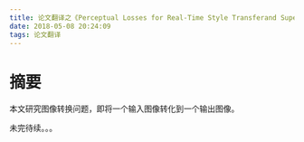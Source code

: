 ```yaml
---
title: 论文翻译之《Perceptual Losses for Real-Time Style Transferand Super-Resolution》
date: 2018-05-08 20:24:09
tags: 论文翻译
---
```


# 摘要
本文研究图像转换问题，即将一个输入图像转化到一个输出图像。

未完待续。。。